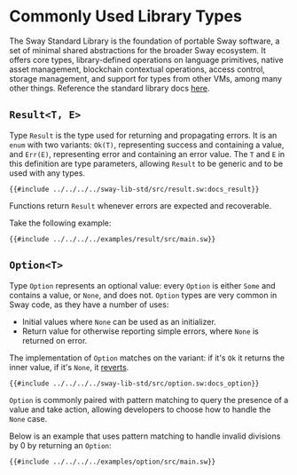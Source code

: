 # Commonly Used Library Types

The Sway Standard Library is the foundation of portable Sway software, a set of minimal shared abstractions for the broader Sway ecosystem. It offers core types, library-defined operations on language primitives, native asset management, blockchain contextual operations, access control, storage management, and support for types from other VMs, among many other things. Reference the standard library docs [here](https://fuellabs.github.io/sway/master/std/index.html).

## `Result<T, E>`

<!-- This section should explain what the `Result` type is -->
<!-- result:example:start -->
Type `Result` is the type used for returning and propagating errors. It is an `enum` with two variants: `Ok(T)`, representing success and containing a value, and `Err(E)`, representing error and containing an error value. The `T` and `E` in this definition are type parameters, allowing `Result` to be generic and to be used with any types.
<!-- result:example:end -->

```sway
{{#include ../../../../sway-lib-std/src/result.sw:docs_result}}
```

<!-- This section should explain when to use the `Result` type -->
<!-- use_result:example:start -->
Functions return `Result` whenever errors are expected and recoverable.
<!-- use_result:example:end -->

Take the following example:

```sway
{{#include ../../../../examples/result/src/main.sw}}
```

## `Option<T>`

<!-- This section should explain the `Option` type -->
<!-- option:example:start -->
Type `Option` represents an optional value: every `Option` is either `Some` and contains a value, or `None`, and does not. `Option` types are very common in Sway code, as they have a number of uses:

- Initial values where `None` can be used as an initializer.
- Return value for otherwise reporting simple errors, where `None` is returned on error.

The implementation of `Option` matches on the variant: if it's `Ok` it returns the inner value, if it's `None`, it [reverts](https://github.com/FuelLabs/fuel-specs/blob/master/src/fuel-vm/instruction-set.md#rvrt-revert).
<!-- option:example:end -->

```sway
{{#include ../../../../sway-lib-std/src/option.sw:docs_option}}
```

<!-- This section should explain when to use the `Option` type -->
<!-- use_option:example:start -->
`Option` is commonly paired with pattern matching to query the presence of a value and take action, allowing developers to choose how to handle the `None` case.
<!-- use_option:example:end -->

Below is an example that uses pattern matching to handle invalid divisions by 0 by returning an `Option`:

```sway
{{#include ../../../../examples/option/src/main.sw}}
```

